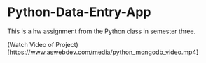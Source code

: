 # Python-Data-Entry-App
This is a hw assignment from the Python class in semester three.

(Watch Video of Project)[https://www.aswebdev.com/media/python_mongodb_video.mp4]
